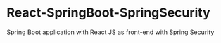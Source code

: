 # React-SpringBoot-SpringSecurity
 Spring Boot application with React JS as front-end with Spring Security
